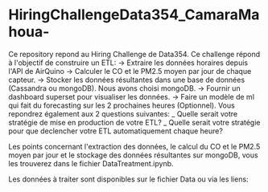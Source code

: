 # HiringChallengeData354_CamaraMahoua-
Ce repository repond au Hiring Challenge de Data354.
Ce challenge répond à l'objectif de construire un ETL:
-> Extraire les données horaires depuis l'API de AirQuino
-> Calculer le CO et le PM2.5 moyen par jour de chaque capteur.
-> Stocker les données résultantes dans une base de données (Cassandra ou mongoDB). Nous avons choisi mongoDB.
-> Fournir un dashboard superset pour visualiser les données.
-> Faire un modèle de ml qui fait du forecasting sur les 2 prochaines heures (Optionnel).
Vous repondrez également aux 2 questions suivantes:
_ Quelle serait votre stratégie de mise en production de votre ETL?
_ Quelle serait votre stratégie pour que declencher votre ETL automatiquement chaque heure?

Les points concernant l'extraction des données, le calcul du CO et le PM2.5 moyen par jour et  le stockage des données résultantes sur mongoDB, vous les trouverez dans le fichier DataTreatment.ipynb.

Les données à traiter sont disponibles sur le fichier Data ou via les liens:
